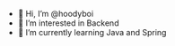 - 👋 Hi, I’m @hoodyboi
- 👀 I’m interested in Backend
- 🌱 I’m currently learning Java and Spring


<!---
hoodyboi/hoodyboi is a ✨ special ✨ repository because its `README.md` (this file) appears on your GitHub profile.
You can click the Preview link to take a look at your changes.
--->
